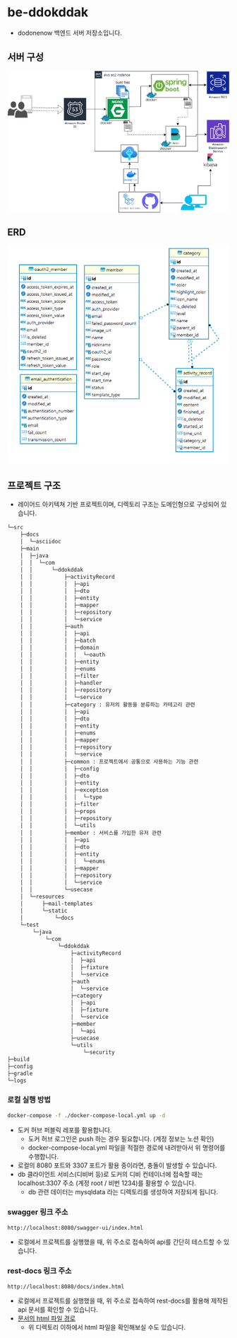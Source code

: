 # be-ddokddak
- dodonenow 백엔드 서버 저장소입니다.

## 서버 구성
![structure.jpg](structure.jpg)
## ERD
![erd.png](erd.png)
## 프로젝트 구조
- 레이어드 아키텍쳐 기반 프로젝트이며, 디렉토리 구조는 도메인형으로 구성되어 있습니다.

```
└─src
    ├─docs
    │  └─asciidoc
    ├─main
    │  ├─java
    │  │  └─com
    │  │      └─ddokddak
    │  │          ├─activityRecord
    │  │          │  ├─api
    │  │          │  ├─dto
    │  │          │  ├─entity
    │  │          │  ├─mapper
    │  │          │  ├─repository
    │  │          │  └─service
    │  │          ├─auth
    │  │          │  ├─api
    │  │          │  ├─batch
    │  │          │  ├─domain
    │  │          │  │  └─oauth
    │  │          │  ├─entity
    │  │          │  ├─enums
    │  │          │  ├─filter
    │  │          │  ├─handler
    │  │          │  ├─repository
    │  │          │  └─service
    │  │          ├─category : 유저의 활동을 분류하는 카테고리 관련
    │  │          │  ├─api
    │  │          │  ├─dto
    │  │          │  ├─entity
    │  │          │  ├─enums
    │  │          │  ├─mapper
    │  │          │  ├─repository
    │  │          │  └─service
    │  │          ├─common : 프로젝트에서 공통으로 사용하는 기능 관련
    │  │          │  ├─config
    │  │          │  ├─dto
    │  │          │  ├─entity
    │  │          │  ├─exception
    │  │          │  │  └─type
    │  │          │  ├─filter
    │  │          │  ├─props
    │  │          │  ├─repository
    │  │          │  └─utils
    │  │          ├─member : 서비스를 가입한 유저 관련
    │  │          │  ├─api
    │  │          │  ├─dto
    │  │          │  ├─entity
    │  │          │  │  └─enums
    │  │          │  ├─mapper
    │  │          │  ├─repository
    │  │          │  └─service
    │  │          └─usecase
    │  └─resources
    │      ├─mail-templates
    │      └─static
    │          └─docs
    └─test
        └─java
            └─com
                └─ddokddak
                    ├─activityRecord
                    │  ├─api
                    │  ├─fixture
                    │  └─service
                    ├─auth
                    │  └─service
                    ├─category
                    │  ├─api
                    │  ├─fixture
                    │  └─service
                    ├─member
                    │  └─api
                    ├─usecase
                    └─utils
                        └─security
├─build
├─config
├─gradle
└─logs
```

### 로컬 실행 방법
```bash
docker-compose -f ./docker-compose-local.yml up -d
```
- 도커 허브 퍼블릭 레포를 활용합니다. 
  - 도커 허브 로그인은 push 하는 경우 필요합니다. (계정 정보는 노션 확인)
  - docker-compose-local.yml 파일을 적절한 경로에 내려받아서 위 명령어를 수행합니다.
- 로컬의 8080 포트와 3307 포트가 활용 중이라면, 충돌이 발생할 수 있습니다.
- db 클라이언트 서비스(디비버 등)로 도커의 디비 컨테이너에 접속할 때는 localhost:3307 주소 (계정 root / 비번 1234)를 활용할 수 있습니다.
  - db 관련 데이터는 mysqldata 라는 디렉토리를 생성하여 저장되게 됩니다.

### swagger 링크 주소
```
http://localhost:8080/swagger-ui/index.html
```
- 로컬에서 프로젝트를 실행했을 때, 위 주소로 접속하여 api를 간단히 테스트할 수 있습니다.

### rest-docs 링크 주소
```
http://localhost:8080/docs/index.html
```
- 로컬에서 프로젝트를 실행했을 때, 위 주소로 접속하여 rest-docs를 활용해 제작된 api 문서를 확인할 수 있습니다.
- [문서의 html 파일 경로](./src/main/resources/static/docs)
  - 위 디렉토리 이하에서 html 파일을 확인해보실 수도 있습니다.
